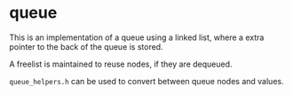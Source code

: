 # queue

This is an implementation of a queue using a linked list, where a extra pointer to the back of
the queue is stored.

A freelist is maintained to reuse nodes, if they are dequeued.

`queue_helpers.h` can be used to convert between queue nodes and values.
